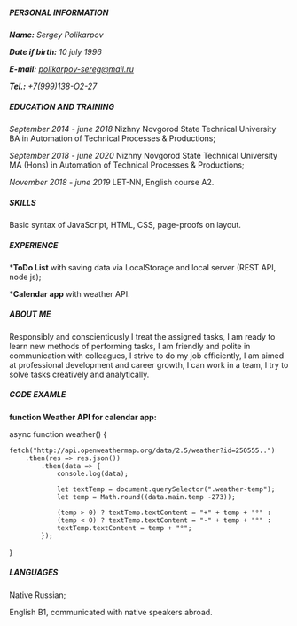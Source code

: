 ##### PERSONAL INFORMATION

***Name:** Sergey Polikarpov*

***Date if birth:** 10 july 1996*

***E-mail:** polikarpov-sereg@mail.ru*

***Tel.:** +7(999)138-O2-27*

##### EDUCATION AND TRAINING

*September 2014 - june 2018*
Nizhny Novgorod State Technical University
BA in Automation of Technical Processes & Productions;

*September 2018 - june 2020*
Nizhny Novgorod State Technical University
MA (Hons) in Automation of Technical Processes & Productions;

*November 2018 - june 2019*
LET-NN, English course A2.

##### SKILLS

Basic syntax of JavaScript, HTML, CSS, page-proofs on layout.

##### EXPERIENCE

***ToDo List** with saving data via LocalStorage and local server (REST API, node js);

***Calendar app** with weather API.

##### ABOUT ME

Responsibly and conscientiously I treat the assigned tasks, I am ready to learn new methods of performing tasks, I am friendly and polite in communication with colleagues, I strive to do my job efficiently, I am aimed at professional development and career growth, I can work in a team, I try to solve tasks creatively and analytically.

##### CODE EXAMLE

**function Weather API for calendar app:**

async function weather() {
    
    fetch("http://api.openweathermap.org/data/2.5/weather?id=250555..")
        .then(res => res.json())
            .then(data => {
                console.log(data);

                let textTemp = document.querySelector(".weather-temp");
                let temp = Math.round((data.main.temp -273));

                (temp > 0) ? textTemp.textContent = "+" + temp + "°" :
                (temp < 0) ? textTemp.textContent = "-" + temp + "°" :
                textTemp.textContent = temp + "°";
            });
}

##### LANGUAGES

Native Russian;

English B1, communicated with native speakers abroad.
